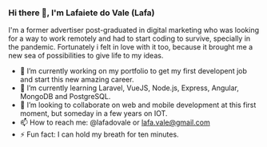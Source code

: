 ### Hi there 👋, I'm Lafaiete do Vale (Lafa)

I'm a former advertiser post-graduated in digital marketing who was looking for a way to work remotely and had to start coding to survive, specially in the pandemic.
Fortunately i felt in love with it too, because it brought me a new sea of possibilities to give life to my ideas.

- 🔭 I’m currently working on my portfolio to get my first developent job and start this new amazing career.
- 🌱 I’m currently learning Laravel, VueJS, Node.js, Express, Angular, MongoDB and PostgreSQL.
- 👯 I’m looking to collaborate on web and mobile development at this first moment, but someday in a few years on IOT.
- 📫 How to reach me: @lafadovale or lafa.vale@gmail.com
- ⚡ Fun fact: I can hold my breath for ten minutes.
